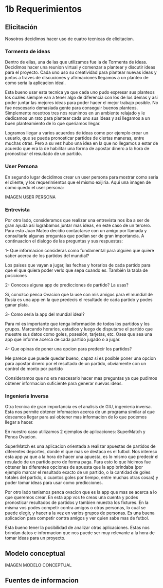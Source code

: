 # 1b Requerimientos

## Elicitación

Nosotros decidimos hacer uso de cuatro tecnicas de elicitacion.

### Tormenta de ideas

Dentro de ellas, una de las que utilizamos fue la de Tormenta de ideas. Decidimos hacer una reunion virtual y comenzar a plantear y discutir ideas para el proyecto. Cada uno uso su creatividad para plantear nuevas ideas y juntos a traves de discuciones y afirmaciones llegamos a un planteo de como seria la aplicacion ideal. 

Esta bueno usar esta tecnica ya que cada uno pudo expresar sus planteos los cuales siempre van a tener algo de diferencia con los de los demas y asi poder juntar las mejores ideas para poder hacer el mejor trabajo posible. No fue nescesario demasiada gente para conseguir buenos planteos. Simplemente nosotros tres nos reunimos en un ambiente relajado y le dedicamos un rato para plantear cada uno sus ideas y asi llegamos a un buen planteamiento de lo que queriamos llegar. 

Logramos llegar a varios acuerdos de ideas como por ejemplo crear un usuario, que se pueda pronosticar partidos de ciertas maneras, entre muchas otras. Pero a su vez hubo una idea en la que no llegamos a estar de acuerdo que era la de habilitar una forma de apostar dinero a la hora de pronosticar el resultado de un partido.

### User Persona

En segundo lugar decidimos crear un user persona para mostrar como seria el cliente, y los requerimientos que el mismo exijiria. Aqui una imagen de como quedo el user persona:

IMAGEN USER PERSONA


### Entrevista

Por otro lado, consideramos que realizar una entrevista nos iba a ser de gran ayuda asi lograbamos juntar mas ideas, en este caso de un tercero. Para esto Juan Mateo decidio contactarse con un amigo por llamada y consultarle algunas preguntas que podian ser de gran importancia. A continuacion el dialogo de las preguntas y sus respuestas:

1- Que informacion consideras como fundamental para alguien que quiere saber acerca de los partidos del mundial?

Los paises que vayan a jugar, las fechas y horarios de cada partido para que el que quiera poder verlo que sepa cuando es. También la tabla de posiciones

2- Conoces alguna app de predicciones de partido? La usas?

Si, conozco penca Ovacion que la use con mis amigos para el mundial de Rusia es una app en la que predecis el resultado de cada partido y podes ganar plata.

3- Como seria la app del mundial ideal?

Para mi es importante que tenga información de todos los partidos y los grupos. Marcando horarios, estadios y luego de disputarse el partido que muestre sus datos como goles, posesión, tarjetas, etc. Osea que sea una app que informe acerca de cada partido jugado o a jugar.

4- Que opinas de poner una opcion para predecir los partidos?

Me parece que puede quedar bueno, capaz si es posible poner una opcion para apostar dinero por el resultado de un partido, obviamente con un control de monto por partido

Consideramos que no era nescesario hacer mas preguntas ya que pudimos obtener informacion suficiente para generar nuevas ideas.

### Ingenieria Inversa

Otra tecnica de gran importancia es el analisis de GIU, ingenieria inversa. Esta nos permite obtener infomacion acerca de un programa similar al que deseamos llegar para asi obtener mas informacion de lo que podemos llegar a hacer.

En nuestro caso utilizamos 2 ejemplos de aplicaciones: SuperMatch y Penca Ovacion. 

SuperMatch es una aplicacion orientada a realizar apuestas de partidos de diferentes deportes, donde el que mas se destaca es el futbol. Nos intereso esta app ya que a la hora de hacer una apuesta, es lo mismo que predecir el resulado de un partido pero de forma paga. Para esto lo que hicimos fue obtener las diferentes opciones de apuesta que la app brindaba (por ejemplo marcar el resultado exacto de un partido, o la cantidad de goles totales del partido, o cuantos goles por tiempo, entre muchas otras cosas) y poder tomar ideas para usar como predicciones.

Por otro lado teniamos penca ovacion que es la app que mas se acerca a lo que queremos crear. En esta app vos te creas una cuenta y podes pronosticar resultados de partidos y tambien muestra los fixtures. En la misma vos podes competir contra amigos o otras personas, lo cual se puede elegir, y hacer a la vez en varios grupos de personas. Es una buena aplicacion para competir contra amigos y ver quien sabe mas de futbol.

Esta bueno tener la posibilidad de analizar otras aplicaciones. Estas nos brindan datos e informacion que nos puede ser muy relevante a la hora de tomar ideas para un proyecto.


## Modelo conceptual

IMAGEN MODELO CONCEPTUAL

## Fuentes de informacion


